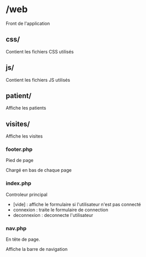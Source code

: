# /web
Front de l'application

## css/
Contient les fichiers CSS utilisés

## js/
Contient les fichiers JS utilisés

## patient/
Affiche les patients

## visites/
Affiche les visites

### footer.php
Pied de page

Chargé en bas de chaque page

### index.php
Controleur principal
* [vide] : affiche le formulaire si l'utilisateur n'est pas connecté
* connexion : traite le formulaire de connection
* deconnexion : deconnecte l'utilisateur

### nav.php
En tête de page.

Affiche la barre de navigation

